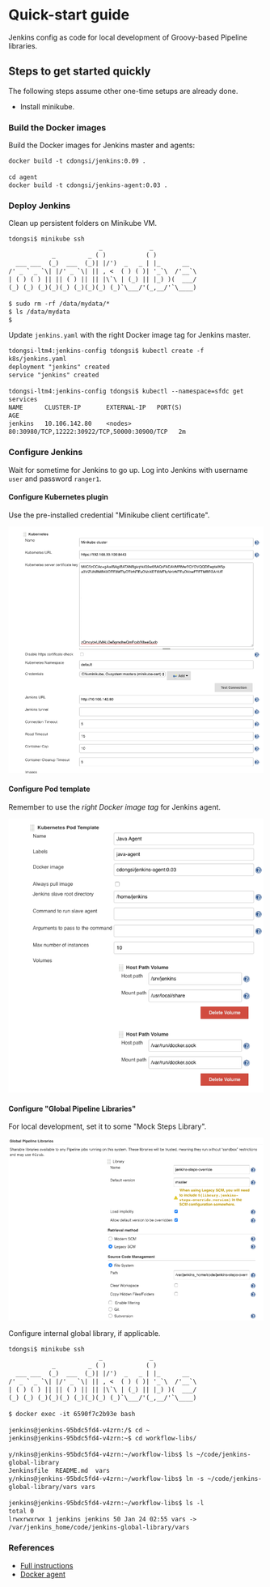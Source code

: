 # Quick-start guide

Jenkins config as code for local development of Groovy-based Pipeline libraries.

## Steps to get started quickly

The following steps assume other one-time setups are already done.

* Install minikube.

### Build the Docker images

Build the Docker images for Jenkins master and agents:

```text
docker build -t cdongsi/jenkins:0.09 .

cd agent
docker build -t cdongsi/jenkins-agent:0.03 .
```

### Deploy Jenkins

Clean up persistent folders on Minikube VM.

```text
tdongsi$ minikube ssh
                         _             _
            _         _ ( )           ( )
  ___ ___  (_)  ___  (_)| |/')  _   _ | |_      __
/' _ ` _ `\| |/' _ `\| || , <  ( ) ( )| '_`\  /'__`\
| ( ) ( ) || || ( ) || || |\`\ | (_) || |_) )(  ___/
(_) (_) (_)(_)(_) (_)(_)(_) (_)`\___/'(_,__/'`\____)

$ sudo rm -rf /data/mydata/*
$ ls /data/mydata
$
```

Update `jenkins.yaml` with the right Docker image tag for Jenkins master.

```text
tdongsi-ltm4:jenkins-config tdongsi$ kubectl create -f k8s/jenkins.yaml
deployment "jenkins" created
service "jenkins" created

tdongsi-ltm4:jenkins-config tdongsi$ kubectl --namespace=sfdc get services
NAME      CLUSTER-IP       EXTERNAL-IP   PORT(S)                                        AGE
jenkins   10.106.142.80    <nodes>       80:30980/TCP,12222:30922/TCP,50000:30900/TCP   2m
```

### Configure Jenkins

Wait for sometime for Jenkins to go up.
Log into Jenkins with username `user` and password `ranger1`.

#### Configure Kubernetes plugin

Use the pre-installed credential "Minikube client certificate".

![Screeshot](../images/k8s.png "Configure")

#### Configure Pod template 

Remember to use the *right Docker image tag* for Jenkins agent.

![Screeshot](../images/pod_template.png "Configure")

#### Configure "Global Pipeline Libraries" 

For local development, set it to some "Mock Steps Library".

![Screeshot](../images/globalLibrary.png "Configure")

Configure internal global library, if applicable.

```text
tdongsi$ minikube ssh
                         _             _
            _         _ ( )           ( )
  ___ ___  (_)  ___  (_)| |/')  _   _ | |_      __
/' _ ` _ `\| |/' _ `\| || , <  ( ) ( )| '_`\  /'__`\
| ( ) ( ) || || ( ) || || |\`\ | (_) || |_) )(  ___/
(_) (_) (_)(_)(_) (_)(_)(_) (_)`\___/'(_,__/'`\____)

$ docker exec -it 6590f7c2b93e bash

jenkins@jenkins-95bdc5fd4-v4zrn:/$ cd ~
jenkins@jenkins-95bdc5fd4-v4zrn:~$ cd workflow-libs/

y/nkins@jenkins-95bdc5fd4-v4zrn:~/workflow-libs$ ls ~/code/jenkins-global-library
Jenkinsfile  README.md	vars
y/nkins@jenkins-95bdc5fd4-v4zrn:~/workflow-libs$ ln -s ~/code/jenkins-global-library/vars vars

jenkins@jenkins-95bdc5fd4-v4zrn:~/workflow-libs$ ls -l
total 0
lrwxrwxrwx 1 jenkins jenkins 50 Jan 24 02:55 vars -> /var/jenkins_home/code/jenkins-global-library/vars
```

### References

* [Full instructions](../README.md)
* [Docker agent](../agent/README.md)
